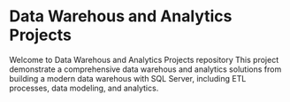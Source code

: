 # Data Warehous and Analytics Projects  

Welcome to Data Warehous and Analytics Projects  repository 
This project demonstrate a comprehensive data warehous and analytics solutions from building a modern data warehous with SQL Server, including ETL processes, data modeling, and analytics.

